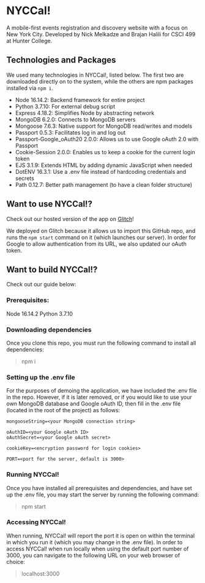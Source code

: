 # NYCCal!
A mobile-first events registration and discovery website with a focus on New York City. Developed by Nick Melkadze and Brajan Halili for CSCI 499 at Hunter College.

## Technologies and Packages
We used many technologies in NYCCal!, listed below. The first two are downloaded directly on to the system, while the others are npm packages installed via `npm i`.
 - Node 16.14.2: Backend framework for entire project
 - Python 3.7.10: For external debug script
 - Express 4.18.2: Simplifies Node by abstracting network
 - MongoDB 6.2.0: Connects to MongoDB servers
 - Mongoose 7.6.3: Native support for MongoDB read/writes and models
 - Passport 0.5.3: Facilitates log in and log out
 - Passport-Google_oAuth20 2.0.0: Allows us to use Google oAuth 2.0 with Passport
 - Cookie-Session 2.0.0: Enables us to keep a cookie for the current login token
 - EJS 3.1.9: Extends HTML by adding dynamic JavaScript when needed
 - DotENV 16.3.1: Use a .env file instead of hardcoding credentials and secrets
 - Path 0.12.7: Better path management (to have a clean folder structure)

## Want to use NYCCal!?
Check out our hosted version of the app on [Glitch](nyccal.glitch.me)!

We deployed on Glitch because it allows us to import this GitHub repo, and runs the `npm start` command on it (which launches our server). In order for Google to allow authentication from its URL, we also updated our oAuth token. 

## Want to build NYCCal!?
Check out our guide below:

### Prerequisites:
Node 16.14.2
Python 3.7.10

### Downloading dependencies
Once you clone this repo, you must run the following command to install all dependencies:
> npm i


### Setting up the .env file
For the purposes of demoing the application, we have included the .env file in the repo. However, if it is later removed, or if you would like to use your own MongoDB database and Google oAuth ID, then fill in the .env file (located in the root of the project) as follows:

```
mongooseString=<your MongoDB connection string>

oAuthID=<your Google oAuth ID>
oAuthSecret=<your Google oAuth secret>

cookieKey=<encryption password for login cookies>

PORT=<port for the server, default is 3000>
```

### Running NYCCal!
Once you have installed all prerequisites and dependencies, and have set up the .env file, you may start the server by running the following command:
> npm start

### Accessing NYCCal!
When running, NYCCal! will report the port it is open on within the terminal in which you run it (which you may change in the .env file). In order to access NYCCal! when run locally when using the default port number of 3000, you can navigate to the following URL on your web browser of choice:
> localhost:3000
